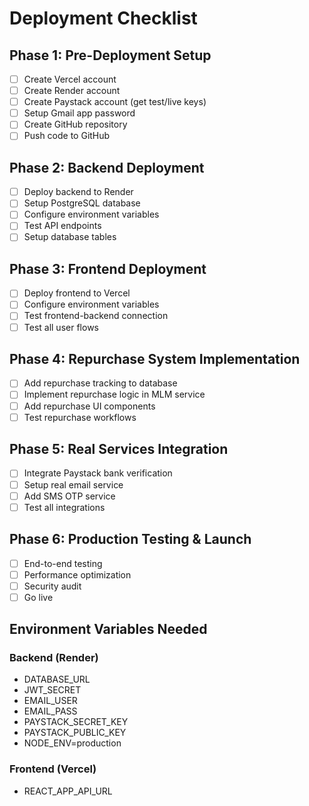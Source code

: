 # Deployment Checklist

## Phase 1: Pre-Deployment Setup
- [ ] Create Vercel account
- [ ] Create Render account
- [ ] Create Paystack account (get test/live keys)
- [ ] Setup Gmail app password
- [ ] Create GitHub repository
- [ ] Push code to GitHub

## Phase 2: Backend Deployment
- [ ] Deploy backend to Render
- [ ] Setup PostgreSQL database
- [ ] Configure environment variables
- [ ] Test API endpoints
- [ ] Setup database tables

## Phase 3: Frontend Deployment  
- [ ] Deploy frontend to Vercel
- [ ] Configure environment variables
- [ ] Test frontend-backend connection
- [ ] Test all user flows

## Phase 4: Repurchase System Implementation
- [ ] Add repurchase tracking to database
- [ ] Implement repurchase logic in MLM service
- [ ] Add repurchase UI components
- [ ] Test repurchase workflows

## Phase 5: Real Services Integration
- [ ] Integrate Paystack bank verification
- [ ] Setup real email service
- [ ] Add SMS OTP service
- [ ] Test all integrations

## Phase 6: Production Testing & Launch
- [ ] End-to-end testing
- [ ] Performance optimization
- [ ] Security audit
- [ ] Go live

## Environment Variables Needed

### Backend (Render)
- DATABASE_URL
- JWT_SECRET
- EMAIL_USER
- EMAIL_PASS
- PAYSTACK_SECRET_KEY
- PAYSTACK_PUBLIC_KEY
- NODE_ENV=production

### Frontend (Vercel)
- REACT_APP_API_URL